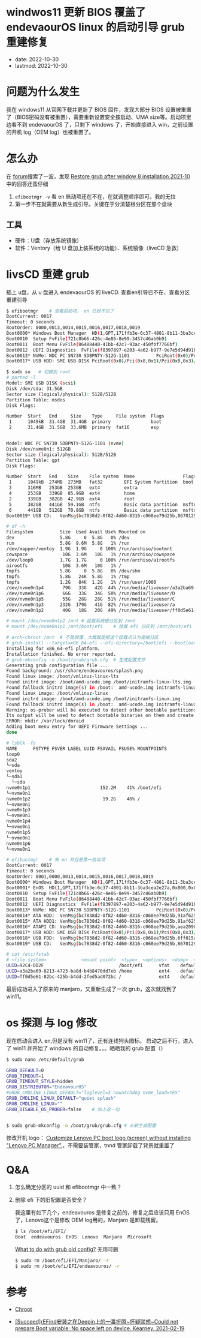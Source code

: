 # windwos11 更新 BIOS 覆盖了 endevaourOS linux 的启动引导 grub 重建修复
- date: 2022-10-30
- lastmod: 2022-10-30

# 问题为什么发生

我在 windows11 从官网下载并更新了 BIOS 固件，发现大部分 BIOS 设置被重置了（BIOS密码没有被重置），需要重新设置安全按启动、UMA size等。启动项里边看不到 endevaourOS 了，只剩下 windows 了，开始直接进入 win，之前设置的开机 log（OEM log）也被重置了。

# 怎么办

在 [forum](https://forum.endeavouros.com)搜索了一波，发现 [Restore grub after window 8 installation 2021-10](https://forum.endeavouros.com/t/restore-grub-after-window-8-installation/18268) 中的回答还蛮仔细

1. `efibootmgr -v` 看 en 启动项还在不在，在就调整顺序即可。我的无拉
2. 第一步不在就需要从新生成引导。关键在于分清楚根分区在那个盘块

## 工具

- 硬件：U盘（存放系统镜像）
- 软件：Ventory（给 U 盘加上装系统的功能）、系统镜像（liveCD 急救）

# livsCD 重建 grub

插上 u盘，从 u 盘进入 endevaourOS 的 liveCD. 查看en引导已不在、查看分区重建引导

```bash
$ efibootmgr    # 查看启动项， en 已经不见了
BootCurrent: 0017
Timeout: 0 seconds
BootOrder: 0000,0013,0014,0015,0016,0017,0018,0019
Boot0000* Windows Boot Manager	HD(1,GPT,171ffb3e-6c37-4801-8b11-3ba3cea2e27a,0x800,0x82000)/File(\EFI\Microsoft\Boot\bootmgfw.efi)
Boot0010  Setup	FvFile(721c8b66-426c-4e86-8e99-3457c46ab0b9)
Boot0011  Boot Menu	FvFile(86488440-41bb-42c7-93ac-450fbf7766bf)
Boot0012  UEFI Diagnostics	FvFile(f8397897-e203-4a62-b977-9e7e5d94d91b)
Boot0013* NVMe: WDC PC SN730 SDBPNTY-512G-1101         	PciRoot(0x0)/Pci(0x2,0x4)/Pci(0x0,0x0)/NVMe(0x1,00-1B-44-8B-46-3A-AB-8F){99191c00-d932-4e4c-ae9a-a0b6e98eb8a4}
Boot0017* USB HDD: SMI USB DISK	PciRoot(0x0)/Pci(0x8,0x1)/Pci(0x0,0x3)/USB(5,0){aa21e833-33af-47bc-89bd-419f88c50803}

$ sudo su   # 切换到 root
# parted -l
Model: SMI USB DISK (scsi)
Disk /dev/sda: 31.5GB
Sector size (logical/physical): 512B/512B
Partition Table: msdos
Disk Flags: 

Number  Start   End     Size    Type     File system  Flags
 1      1049kB  31.4GB  31.4GB  primary               boot
 2      31.4GB  31.5GB  33.6MB  primary  fat16        esp


Model: WDC PC SN730 SDBPNTY-512G-1101 (nvme)
Disk /dev/nvme0n1: 512GB
Sector size (logical/physical): 512B/512B
Partition Table: gpt
Disk Flags: 

Number  Start   End    Size    File system  Name                  Flags
 1      1049kB  274MB  273MB   fat32        EFI System Partition  boot, esp
 3      316MB   253GB  253GB   ext4         extra
 4      253GB   339GB  85.9GB  ext4         home
 2      339GB   382GB  42.9GB  ext4         root
 5      382GB   441GB  59.1GB  ntfs         Basic data partition  msftdata
 6      441GB   512GB  70.8GB  ntfs         Basic data partition  msftdata
Boot0019* USB CD:	VenMsg(bc7838d2-0f82-4d60-8316-c068ee79d25b,86701296aa5a7848b66cd49dd3ba6a55)

# df -h
Filesystem          Size  Used Avail Use% Mounted on
dev                 5.8G     0  5.8G   0% /dev
run                 5.8G  9.6M  5.8G   1% /run
/dev/mapper/ventoy  1.9G  1.9G     0 100% /run/archiso/bootmnt
cowspace             10G  3.6M   10G   1% /run/archiso/cowspace
/dev/loop0          1.7G  1.7G     0 100% /run/archiso/airootfs
airootfs             10G  3.6M   10G   1% /
tmpfs               5.8G     0  5.8G   0% /dev/shm
tmpfs               5.8G   24K  5.8G   1% /tmp
tmpfs               1.2G   84K  1.2G   1% /run/user/1000
/dev/nvme0n1p4       79G   33G   42G  44% /run/media/liveuser/a3a2ba69-8213-4723-ba8d-b4b8470dd7eb
/dev/nvme0n1p6       66G   33G   34G  50% /run/media/liveuser/D
/dev/nvme0n1p5       55G   28G   28G  51% /run/media/liveuser/C
/dev/nvme0n1p3      232G  179G   41G  82% /run/media/liveuser/a
/dev/nvme0n1p2       40G   18G   20G  49% /run/media/liveuser/ff0d5e61-82bc-425b-b4dd-2fed5ad072bc

# mount /dev/nvme0n1p2 /mnt # 挂载系统根分区到 /mnt
# mount /dev/nvme0n1p1 /mnt/boot/efi    # 挂载 efi 分区到 /mnt/boot/efi

# arch-chroot /mnt  # 不是很懂，大概就是把这个挂载点认为是根分区
# grub-install --target=x86_64-efi --efi-directory=/boot/efi --bootloader-id=EnOS   # 将 grub 安装为 bootloader
Installing for x86_64-efi platform.
Installation finished. No error reported.
# grub-mkconfig -o /boot/grub/grub.cfg  # 生成配置文件
Generating grub configuration file ...
Found background: /usr/share/endeavouros/splash.png
Found linux image: /boot/vmlinuz-linux-lts
Found initrd image: /boot/amd-ucode.img /boot/initramfs-linux-lts.img
Found fallback initrd image(s) in /boot:  amd-ucode.img initramfs-linux-lts-fallback.img
Found linux image: /boot/vmlinuz-linux
Found initrd image: /boot/amd-ucode.img /boot/initramfs-linux.img
Found fallback initrd image(s) in /boot:  amd-ucode.img initramfs-linux-fallback.img
Warning: os-prober will be executed to detect other bootable partitions.
Its output will be used to detect bootable binaries on them and create new boot entries.
ERROR: mkdir /var/lock/dmraid
Adding boot menu entry for UEFI Firmware Settings ...
done

# lsblk -fs
NAME      FSTYPE FSVER LABEL UUID FSAVAIL FSUSE% MOUNTPOINTS
loop0                                            
sda2                                             
└─sda                                            
ventoy                                           
└─sda1                                           
  └─sda                                          
nvme0n1p1                          152.2M    41% /boot/efi
└─nvme0n1                                        
nvme0n1p2                           19.2G    46% /
└─nvme0n1                                        
nvme0n1p3                                        
└─nvme0n1                                        
nvme0n1p4                                        
└─nvme0n1                                        
nvme0n1p5                                        
└─nvme0n1                                        
nvme0n1p6                                        
└─nvme0n1

# efibootmgr    # 有 en 并且是第一启动项
BootCurrent: 0017
Timeout: 0 seconds
BootOrder: 0001,0000,0013,0014,0015,0016,0017,0018,0019
Boot0000* Windows Boot Manager	HD(1,GPT,171ffb3e-6c37-4801-8b11-3ba3cea2e27a,0x800,0x82000)/File(\EFI\Microsoft\Boot\bootmgfw.efi)57494e444f5753000100000088000000780000004200430044004f0042004a004500430054003d007b00390064006500610038003600320063002d0035006300640064002d0034006500370030002d0061006300630031002d006600330032006200330034003400640034003700390035007d00000000000100000010000000040000007fff0400
Boot0001* EnOS	HD(1,GPT,171ffb3e-6c37-4801-8b11-3ba3cea2e27a,0x800,0x82000)/File(\EFI\EnOS\grubx64.efi)
Boot0010  Setup	FvFile(721c8b66-426c-4e86-8e99-3457c46ab0b9)
Boot0011  Boot Menu	FvFile(86488440-41bb-42c7-93ac-450fbf7766bf)
Boot0012  UEFI Diagnostics	FvFile(f8397897-e203-4a62-b977-9e7e5d94d91b)
Boot0013* NVMe: WDC PC SN730 SDBPNTY-512G-1101         	PciRoot(0x0)/Pci(0x2,0x4)/Pci(0x0,0x0)/NVMe(0x1,00-1B-44-8B-46-3A-AB-8F){99191c00-d932-4e4c-ae9a-a0b6e98eb8a4}
Boot0014* ATA HDD:	VenMsg(bc7838d2-0f82-4d60-8316-c068ee79d25b,91af625956449f41a7b91f4f892ab0f600)
Boot0015* ATA HDD1:	VenMsg(bc7838d2-0f82-4d60-8316-c068ee79d25b,91af625956449f41a7b91f4f892ab0f601)
Boot0016* ATAPI CD:	VenMsg(bc7838d2-0f82-4d60-8316-c068ee79d25b,aea2090adfde214e8b3a5e471856a354)
Boot0017* USB HDD: SMI USB DISK	PciRoot(0x0)/Pci(0x8,0x1)/Pci(0x0,0x3)/USB(5,0){aa21e833-33af-47bc-89bd-419f88c50803}
Boot0018* USB FDD:	VenMsg(bc7838d2-0f82-4d60-8316-c068ee79d25b,6ff015a28830b543a8b8641009461e49)
Boot0019* USB CD:	VenMsg(bc7838d2-0f82-4d60-8316-c068ee79d25b,86701296aa5a7848b66cd49dd3ba6a55)

# cat /etc/fstab 
# <file system>             <mount point>  <type>  <options>  <dump>  <pass>
UUID=92C4-DD2F                            /boot/efi      vfat    defaults,noatime 0 2
UUID=a3a2ba69-8213-4723-ba8d-b4b8470dd7eb /home          ext4    defaults,noatime 0 2
UUID=ff0d5e61-82bc-425b-b4dd-2fed5ad072bc /              ext4    defaults,noatime 0 1
```

最后成功进入了原来的 manjaro，又重新生成了一次 grub，这次就找到了 win11。

# os 探测 与 log 修改

现在启动会进入 en,但是没有 win11了，还有连线狗头图标。
启动之后不行，进入了 win11 并开始了 windows 的自动修复。。。晒晒我的 grub 配置（）

```bash
$ sudo nano /etc/default/grub

GRUB_DEFAULT=0
GRUB_TIMEOUT=1
GRUB_TIMEOUT_STYLE=hidden
GRUB_DISTRIBUTOR="EndeavourOS"
#GRUB_CMDLINE_LINUX_DEFAULT="loglevel=3 nowatchdog nvme_load=YES"
GRUB_CMDLINE_LINUX_DEFAULT="quiet splash"
GRUB_CMDLINE_LINUX=""
GRUB_DISABLE_OS_PROBER=false    # 加上这一句


$ sudo grub-mkconfig -o /boot/grub/grub.cfg # 从新生成配置
```

修改开机 logo： [Customize Lenovo PC boot logo (screen) without installing "Lenovo PC Manager".](https://github.com/Coxxs/LogoDiy/)，不需要装管家，tnnd 管家卸载了背景就重置了

# Q&A
1. 怎么确定分区的 uuid 和 efibootmgr 中一致？

2. 删除 efi 下的旧配置是否安全？

    我这里有如下几个，endeavouros 是修复之前的，修复之后应该只用 EnOS了，Lenovo这个是修改 OEM log用的，Manjaro 是卸载残留。

    ```bash
    $ ls /boot/efi/EFI/
    Boot  endeavouros  EnOS  Lenovo  Manjaro  Microsoft
    ```

    [What to do with grub old config?](https://forum.endeavouros.com/t/what-to-do-with-grub-old-config/33317/2) 无用可删
    ```bash
    $ sudo rm /boot/efi/EFI/Manjaro/ -r
    $ sudo rm /boot/efi/EFI/endeavouros/ -r
    ```

# 参考

- [Chroot](https://wiki.archlinux.org/title/Chroot)

- [[Succeed]rEFind安装之在Deepin上的一番折腾~怀疑联想~Could not prepare Boot variable: No space left on device. Kearney. 2021-02-19](https://blog.csdn.net/weixin_43031092/article/details/113855135)
